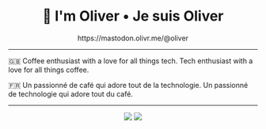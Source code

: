 <h1 align="center">👋 I'm Oliver • Je suis Oliver</h1>
<p align="center">https://mastodon.olivr.me/@oliver</p>

<hr>

<p>🇬🇧 Coffee enthusiast with a love for all things tech. Tech enthusiast with a love for all things coffee.</p>
<p>🇫🇷 Un passionné de café qui adore tout de la technologie. Un passionné de technologie qui adore tout du café.</p>
<hr>

<p align="center">
  <img src="https://github-readme-stats.vercel.app/api/top-langs?username=oliverbooth&theme=dark">
  <img src="https://github-readme-stats.vercel.app/api?username=oliverbooth&theme=dark">
</p>
